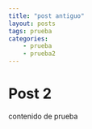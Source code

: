 ```yaml
---
title: "post antiguo"
layout: posts
tags: prueba
categories: 
    - prueba
    - prueba2
---
```

# Post 2
contenido de prueba
